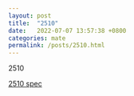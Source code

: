 ```yaml
---
layout: post
title:  "2510"
date:   2022-07-07 13:57:38 +0800
categories: mate
permalink: /posts/2510.html
---
```


2510

[2510 spec](/assets/2510.pdf)